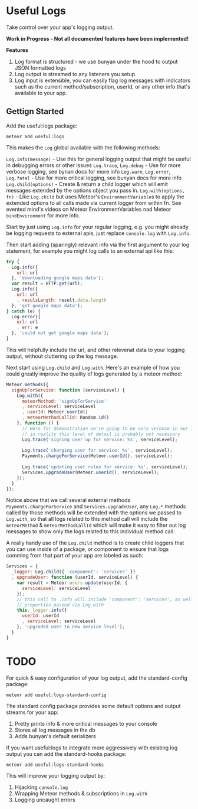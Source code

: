 # Useful Logs
Take control over your app's logging output.

**Work in Progress - Not all documented features have been implemented!**

**Features**

1. Log format is structured - we use bunyan under the hood to output JSON formatted logs
2. Log output is streamed to any listeners you setup
3. Log input is extensible, you can easily flag log messages with indicators such as the current method/subscription, userId, or any other info that's available to your app.


## Gettign Started

Add the useful:logs package:
```
meteor add useful:logs
```

This makes the `Log` global available with the following methods:

`Log.info(message)` - Use this for general logging output that might be useful in debugging errors or other issues
`Log.trace`, `Log.debug` - Use for more verbose logging, see bynan docs for more info
`Log.warn`, `Log.error`, `Log.fatal` - Use for more critical logging, see bunyan docs for more info
`Log.child(options)` - Create & return a child logger which will emit messages extended by the options object you pass in.
`Log.with(options, fn)` - Like `Log.child` but uses Meteor's `EnvironmentVariable`s to apply the extended options to all calls made via current logger from within fn. See evented mind's videos on Meteor EnvironmentVariables nad Meteor `bindEnvironment` for more info.

Start by just using `Log.info` for your regular logging, e.g. you might already be logging requests to external apis, just replace `console.log` with `Log.info`.

Then start adding (sparingly) relevant info via the first argument to your log statement, for example you might log calls to an external api like this:

```js
try {
  Log.info({
    url: url
  }, 'downloading google maps data');
  var result = HTTP.get(url);
  Log.info({
    url: url
    , resulsLength: result.data.length
  }, 'got google maps data');
} catch (e) {
  Log.error({
    url: url
    , err: e
  }, 'could not get google maps data');
}
```

This will helpfully include the url, and other relevenat data to your logging output, without cluttering up the log message.

Next start using `Log.child` and `Log.with`. Here's an example of how you could greatly improve the quality of logs generated by a meteor method:

```js
Meteor.methods({
  signUpForService: function (serviceLevel) {
    Log.with({
      meteorMethod: 'signUpForService'
      , serviceLevel: serviceLevel
      , userId: Meteor.userId()
      , meteorMethodCallId: Random.id()
    }, function () {
      // Here for demonstration we're going to be very verbose in our logging,
      // in reality this level of detail is probably not necessary
      Log.trace('signing user up for service: %s', serviceLevel);
      
      Log.trace('charging user for service: %s', serviceLevel);
      Payments.chargeForService(Meteor.userId(), serviceLevel);
      
      Log.trace('updating user roles for service: %s', serviceLevel);
      Services.upgradeUser(Meteor.userId(), serviceLevel);
    });
  }
});
```

Notice above that we call several external methods `Payments.chargeForService` and `Services.upgradeUser`, any `Log.*` methods called by those methods will be extended with the options we passed to `Log.with`, so that all logs related to this method call will include the `meteorMethod` & `meteorMethodCallId` which will make it easy to filter out log messages to show only the logs related to this individual method call.

A really handy use of the `Log.child` method is to create child loggers that you can use inside of a package, or component to ensure that logs comming from that part of your app are labeled as such:

```js
Services = {
  _logger: Log.child({ 'component': 'services' })
  , upgradeUser: function (userId, serviceLevel) {
    var result = Meteor.users.update(userId, {
      serviceLevel: serviceLevel
    });
    // this call to .info will include 'component': 'services', as well any
    // properties passed via Log.with
    this._logger.info({
      userId: userId
      , serviceLevel: serviceLevel
    }, 'upgraded user to new service level');
  }
}
```

# TODO

For quick & easy configuration of your log output, add the standard-config package:
```
meteor add useful:logs-standard-config
```

The standard config package provides some default options and output streams for your app:

1. Pretty prints info & more critical messages to your console
2. Stores all log messages in the db
3. Adds bunyan's default serializers

If you want useful:logs to integrate more aggressively with existing log output you can add the standard-hooks package:
```
meteor add useful:logs-standard-hooks
```

This will improve your logging output by:

1. Hijacking `console.log`
2. Wrapping Meteor methods & subscriptions in `Log.with`
3. Logging uncaught errors

